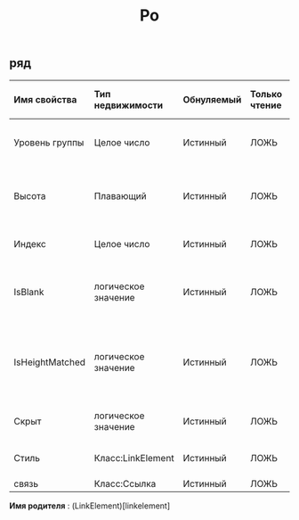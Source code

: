 ﻿---
title: Ро
second_title: Aspose.Cells Cloud Documen
type: docs
url: /ru/specification/model/row/
description: "Aspose.Cells Спецификация модели облака: Row. Легко обрабатывайте Excel и другие документы электронных таблиц с помощью таких функций, как открытие, создание, редактирование, разделение, слияние, сравнение и преобразование."
weight: 50
---
## **ряд**

 

| Имя свойства| Тип недвижимости| Обнуляемый| Только чтение| Значение по умолчанию| Описание|
|:- |:- |:- |:- |:- |:- |
| Уровень группы| Целое число| Истинный| ЛОЖЬ|| Получает уровень группы строки.|
| Высота| Плавающий| Истинный| ЛОЖЬ|| Получает и задает высоту строки в баллах.|
| Индекс| Целое число| Истинный| ЛОЖЬ|| Получает индекс этой строки.|
| IsBlank| логическое значение| Истинный| ЛОЖЬ|| Указывает, содержит ли строка какие-либо данные|
| IsHeightMatched| логическое значение| Истинный| ЛОЖЬ|| Указывает, что высота строки и высота шрифта по умолчанию совпадают.|
| Скрыт| логическое значение| Истинный| ЛОЖЬ|| Указывает, скрыта ли строка.|
| Стиль| Класс:LinkElement| Истинный| ЛОЖЬ|| Представляет стиль этой строки.|
| связь| Класс:Ссылка| Истинный| ЛОЖЬ|||

**Имя родителя** : (LinkElement)[linkelement]